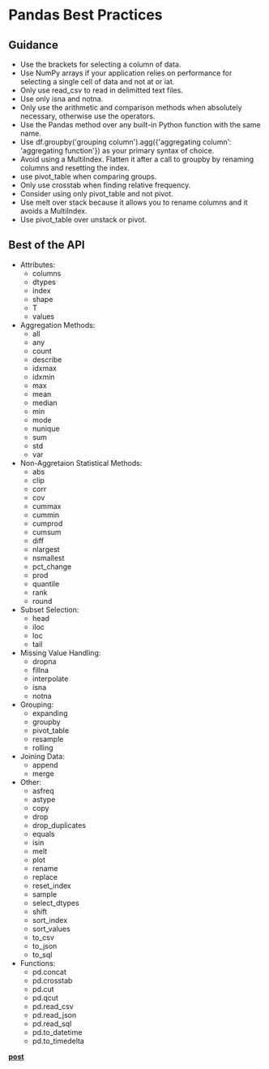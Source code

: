 # Pandas Best Practices

## Guidance

- Use the brackets for selecting a column of data.
- Use NumPy arrays if your application relies on performance for selecting a single cell of data and not at or iat.
- Only use read_csv to read in delimitted text files.
- Use only isna and notna.
- Only use the arithmetic and comparison methods when absolutely necessary, otherwise use the operators.
- Use the Pandas method over any built-in Python function with the same name.
- Use df.groupby('grouping column').agg({'aggregating column': 'aggregating function'}) as your primary syntax of choice.
- Avoid using a MultiIndex. Flatten it after a call to groupby by renaming columns and resetting the index.
- use pivot_table when comparing groups.
- Only use crosstab when finding relative frequency.
- Consider using only pivot_table and not pivot.
- Use melt over stack because it allows you to rename columns and it avoids a MultiIndex.
- Use pivot_table over unstack or pivot.

## Best of the API

- Attributes:
  - columns
  - dtypes
  - index
  - shape
  - T
  - values
- Aggregation Methods:
  - all
  - any
  - count
  - describe
  - idxmax
  - idxmin
  - max
  - mean
  - median
  - min
  - mode
  - nunique
  - sum
  - std
  - var
- Non-Aggretaion Statistical Methods:
  - abs
  - clip
  - corr
  - cov
  - cummax
  - cummin
  - cumprod
  - cumsum
  - diff
  - nlargest
  - nsmallest
  - pct_change
  - prod
  - quantile
  - rank
  - round
- Subset Selection:
  - head
  - iloc
  - loc
  - tail
- Missing Value Handling:
  - dropna
  - fillna
  - interpolate
  - isna
  - notna
- Grouping:
  - expanding
  - groupby
  - pivot_table
  - resample
  - rolling
- Joining Data:
  - append
  - merge
- Other:
  - asfreq
  - astype
  - copy
  - drop
  - drop_duplicates
  - equals
  - isin
  - melt
  - plot
  - rename
  - replace
  - reset_index
  - sample
  - select_dtypes
  - shift
  - sort_index
  - sort_values
  - to_csv
  - to_json
  - to_sql
- Functions:
  - pd.concat
  - pd.crosstab
  - pd.cut
  - pd.qcut
  - pd.read_csv
  - pd.read_json
  - pd.read_sql
  - pd.to_datetime
  - pd.to_timedelta

[**post**](https://medium.com/dunder-data/minimally-sufficient-pandas-a8e67f2a2428)